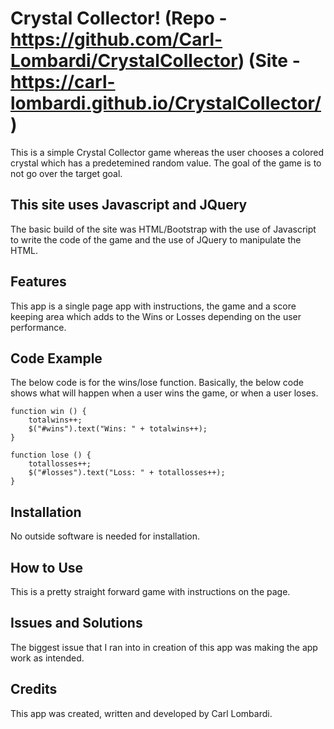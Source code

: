 # Crystal Collector! (Repo - https://github.com/Carl-Lombardi/CrystalCollector) (Site - https://carl-lombardi.github.io/CrystalCollector/)
This is a simple Crystal Collector game whereas the user chooses a colored crystal which has a predetemined random value. The goal of the game is to not go over the target goal. 

## This site uses Javascript and JQuery 
The basic build of the site was HTML/Bootstrap with the use of Javascript to write the code of the game and the use of JQuery to manipulate the HTML. 

## Features
This app is a single page app with instructions, the game and a score keeping area which adds to the Wins or Losses depending on the user performance. 

## Code Example
The below code is for the wins/lose function. Basically, the below code shows what will happen when a user wins the game, or when a user loses. 

    function win () {
        totalwins++;
        $("#wins").text("Wins: " + totalwins++);
    }

    function lose () {
        totallosses++;
        $("#losses").text("Loss: " + totallosses++);
    }

## Installation 
No outside software is needed for installation. 

## How to Use
This is a pretty straight forward game with instructions on the page. 

## Issues and Solutions
The biggest issue that I ran into in creation of this app was making the app work as intended. 

## Credits
This app was created, written and developed by Carl Lombardi. 